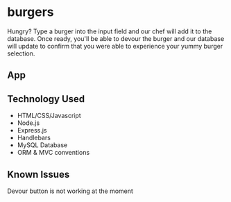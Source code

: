 # burgers
Hungry? Type a burger into the input field and our chef will add it to the database. Once ready, you'll be able to devour the burger and our database will update to confirm that you were able to experience your yummy burger selection. 

App
-----

Technology Used
-----
- HTML/CSS/Javascript
- Node.js
- Express.js
- Handlebars
- MySQL Database
- ORM & MVC conventions

Known Issues
-----
Devour button is not working at the moment
